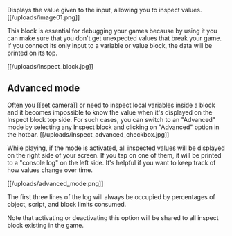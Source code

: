 Displays the value given to the input, allowing you to inspect values.
[[/uploads/image01.png]]

This block is essential for debugging your games because by using it you can make sure that you don't get unexpected values that break your game. If you connect its only input to a variable or value block, the data will be printed on its top.

[[/uploads/inspect_block.jpg]]

## Advanced mode
Often you [[set camera]] or need to inspect local variables inside a block and it becomes impossible to know the value when it's displayed on the Inspect block top side. For such cases, you can switch to an "Advanced" mode by selecting any Inspect block and clicking on "Advanced" option in the hotbar.
[[/uploads/Inspect_advanced_checkbox.jpg]]

While playing, if the mode is activated, all inspected values will be displayed on the right side of your screen. If you tap on one of them, it will be printed to a "console log" on the left side. It's helpful if you want to keep track of how values change  over time.

[[/uploads/advanced_mode.png]]

The first three lines of the log will always be occupied by percentages of object, script, and block limits consumed.

Note that activating or deactivating this option will be shared to all inspect block existing in the game.
